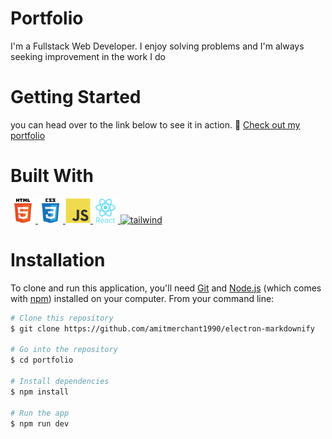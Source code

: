 # Portfolio
I'm a Fullstack Web Developer. I enjoy solving problems and I'm always seeking improvement in the work I do



# Getting Started
you can head over to the link below to see it in action. 🚀
[Check out my portfolio](https://kumarhitesh.netlify.app/)


# Built With
<p align="left"> 
    <a href="https://www.w3.org/html/" target="_blank" rel="noreferrer"> 
        <img src="https://raw.githubusercontent.com/devicons/devicon/master/icons/html5/html5-original-wordmark.svg" alt="html5" width="40" height="40"/> </a> 
    <a href="https://www.w3schools.com/css/" target="_blank" rel="noreferrer"> 
        <img src="https://raw.githubusercontent.com/devicons/devicon/master/icons/css3/css3-original-wordmark.svg" alt="css3" width="40" height="40"/> </a> 
    <a href="https://developer.mozilla.org/en-US/docs/Web/JavaScript" target="_blank" rel="noreferrer"> 
        <img src="https://raw.githubusercontent.com/devicons/devicon/master/icons/javascript/javascript-original.svg" alt="javascript" width="40" height="40"/> </a>
    <a href="https://nodejs.org" target="_blank" rel="noreferrer">  
        <img src="https://raw.githubusercontent.com/devicons/devicon/master/icons/react/react-original-wordmark.svg" alt="react" width="40" height="40"/> </a>
    <a href="https://tailwindcss.com/" target="_blank" rel="noreferrer"> 
        <img src="https://www.vectorlogo.zone/logos/tailwindcss/tailwindcss-icon.svg" alt="tailwind" width="40" height="40"/> </a> 
  </p>

# Installation
To clone and run this application, you'll need  [Git](https://git-scm.com/)  and  [Node.js](https://nodejs.org/en/download/)  (which comes with  [npm](http://npmjs.com/)) installed on your computer. From your command line:

```sh
# Clone this repository
$ git clone https://github.com/amitmerchant1990/electron-markdownify

# Go into the repository
$ cd portfolio

# Install dependencies
$ npm install

# Run the app
$ npm run dev
```